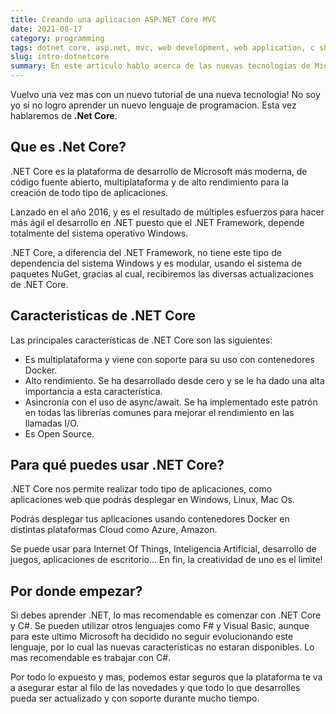 ```yaml
---
title: Creando una aplicacion ASP.NET Core MVC
date: 2021-08-17
category: programming
tags: dotnet core, asp.net, mvc, web development, web application, c sharp, c#
slug: intro-dotnetcore
summary: En este articulo hablo acerca de las nuevas tecnologias de Microsoft en su camino por el codigo abierto.
---
```

Vuelvo una vez mas con un nuevo tutorial de una nueva tecnologia! No soy yo si no logro
aprender un nuevo lenguaje de programacion. Esta vez hablaremos de **.Net Core**.

## Que es .Net Core?

.NET Core es la plataforma de desarrollo de Microsoft más moderna, de código fuente abierto, 
multiplataforma y de alto rendimiento para la creación de todo tipo de aplicaciones.

Lanzado en el año 2016, y es el resultado de múltiples esfuerzos para hacer más ágil el 
desarrollo en .NET puesto que el .NET Framework, depende totalmente del sistema operativo Windows.

.NET Core, a diferencia del .NET Framework, no tiene este tipo de dependencia del sistema Windows 
y es modular, usando el sistema de paquetes NuGet, gracias al cual, recibiremos las diversas 
actualizaciones de .NET Core.

## Caracteristicas de .NET Core

Las principales características de .NET Core son las siguientes:

* Es multiplataforma y viene con soporte para su uso con contenedores Docker.
* Alto rendimiento. Se ha desarrollado desde cero y se le ha dado una alta importancia a esta característica.
* Asincronía con el uso de async/await. Se ha implementado este patrón en todas las librerías comunes para mejorar el rendimiento en las llamadas I/O.
* Es Open Source.

## Para qué puedes usar .NET Core?

.NET Core nos permite realizar todo tipo de aplicaciones, como aplicaciones web que podrás desplegar en Windows, Linux, Mac Os.

Podrás desplegar tus aplicaciones usando contenedores Docker en distintas plataformas Cloud como Azure, Amazon.

Se puede usar para Internet Of Things, Inteligencia Artificial, desarrollo de juegos, aplicaciones de escritorio... 
En fin, la creatividad de uno es el limite!

## Por donde empezar?

Si debes aprender .NET, lo mas recomendable es comenzar con .NET Core y C#. Se pueden utilizar otros lenguajes como
F# y Visual Basic, aunque para este ultimo Microsoft ha decidido no seguir evolucionando este lenguaje, por lo cual
las nuevas caracteristicas no estaran disponibles. Lo mas recomendable es trabajar con C#.

Por todo lo expuesto y mas, podemos estar seguros que la plataforma te va a asegurar estar al filo
de las novedades y que todo lo que desarrolles pueda ser actualizado y con soporte durante mucho tiempo.
